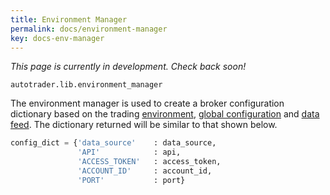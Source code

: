 ```yaml
---
title: Environment Manager
permalink: docs/environment-manager
key: docs-env-manager
---
```



*This page is currently in development. Check back soon!*


`autotrader.lib.environment_manager`

The environment manager is used to create a broker configuration dictionary based on the trading 
[environment](configuration-strategy#environment), [global configuration](configuration-global) and 
[data feed](configuration-strategy#feed). The dictionary returned will be similar to that shown below.


```py
config_dict = {'data_source'    : data_source,
               'API'            : api, 
               'ACCESS_TOKEN'   : access_token, 
               'ACCOUNT_ID'     : account_id, 
               'PORT'           : port}
```